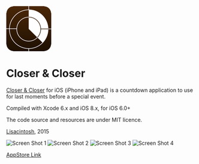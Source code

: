 <img style="border-radius:20px;" src="Closer/Images.xcassets/AppIcon.appiconset/Icon-60@2x.png">

Closer &amp; Closer
=====

[Closer &amp; Closer](http://www.lisacintosh.com/closer/) for iOS (iPhone and iPad) is a countdown application to use for last moments before a special event.

Compiled with Xcode 6.x and iOS 8.x, for iOS 6.0+

The code source and resources are under MIT licence.

[Lisacintosh](http://www.lisacintosh.com/), 2015

![Screen Shot 1](http://lisacintosh.com/closer/images/screenshot-1.png)
![Screen Shot 2](http://lisacintosh.com/closer/images/screenshot-2.png)
![Screen Shot 3](http://lisacintosh.com/closer/images/screenshot-3.png)
![Screen Shot 4](http://lisacintosh.com/closer/images/screenshot-4.png)


[AppStore Link](https://itunes.apple.com/us/app/closer-closer/id426017193?ls=1&mt=8)
